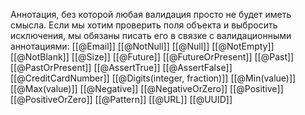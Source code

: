 Аннотация, без которой любая валидация просто не будет иметь смысла. Если мы хотим проверить поля объекта и выбросить исключения, мы обязаны писать его в связке с валидационными аннотациями:
[[@Email]]
[[@NotNull]]
[[@Null]]
[[@NotEmpty]]
[[@NotBlank]]
[[@Size]]
[[@Future]]
[[@FutureOrPresent]]
[[@Past]]
[[@PastOrPresent]]
[[@AssertTrue]]
[[@AssertFalse]]
[[@CreditCardNumber]]
[[@Digits(integer, fraction)]]
[[@Min(value)]]
[[@Max(value)]]
[[@Negative]]
[[@NegativeOrZero]]
[[@Positive]]
[[@PositiveOrZero]]
[[@Pattern]]
[[@URL]]
[[@UUID]]
